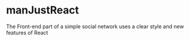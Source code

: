 # manJustReact
The Front-end part of a simple social network uses a clear style and new features of React
